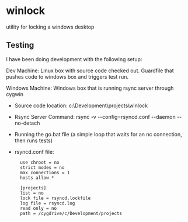 winlock
=======

utility for locking a windows desktop

Testing
-------
I have been doing development with the following setup:

Dev Machine: Linux box with source code checked out.  Guardfile that pushes code to windows box and triggers test run.

Windows Machine: Windows box that is running rsync server through cygwin 
* Source code location: c:\Development\projects\winlock
* Rsync Server Command: rsync -v --config=rsyncd.conf --daemon --no-detach
* Running the go.bat file (a simple loop that waits for an nc connection, then runs tests)
* rsyncd.conf file:

        use chroot = no
        strict modes = no
        max connections = 1
        hosts allow *

        [projects]
        list = no
        lock file = rsyncd.lockfile
        log file = rsyncd.log
        read only = no 
        path = /cygdrive/c/Development/projects

